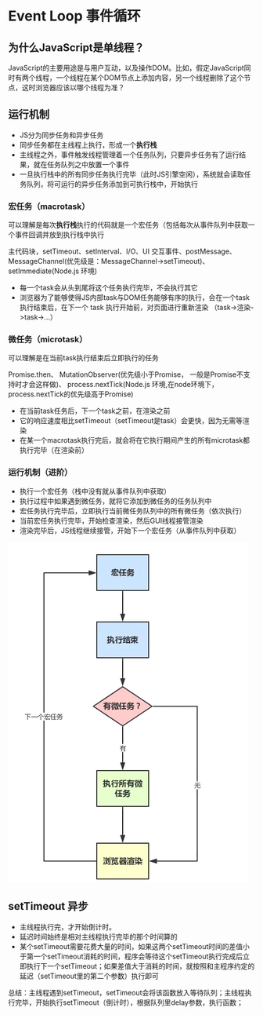 # Event Loop 事件循环

## 为什么JavaScript是单线程？

JavaScript的主要用途是与用户互动，以及操作DOM。比如，假定JavaScript同时有两个线程，一个线程在某个DOM节点上添加内容，另一个线程删除了这个节点，这时浏览器应该以哪个线程为准？

## 运行机制
-   JS分为同步任务和异步任务
-   同步任务都在主线程上执行，形成一个**执行栈**
-   主线程之外，事件触发线程管理着一个任务队列，只要异步任务有了运行结果，就在任务队列之中放置一个事件
-   一旦执行栈中的所有同步任务执行完毕（此时JS引擎空闲），系统就会读取任务队列，将可运行的异步任务添加到可执行栈中，开始执行

###  宏任务（macrotask）
可以理解是每次**执行栈**执行的代码就是一个宏任务（包括每次从事件队列中获取一个事件回调并放到执行栈中执行

主代码块，setTimeout、setInterval、I/O、UI 交互事件、postMessage、MessageChannel(优先级是：MessageChannel->setTimeout)、setImmediate(Node.js 环境)

-   每一个task会从头到尾将这个任务执行完毕，不会执行其它
-   浏览器为了能够使得JS内部task与DOM任务能够有序的执行，会在一个task执行结束后，在下一个 task 执行开始前，对页面进行重新渲染 （task->渲染->task->...）

###  微任务（microtask）
可以理解是在当前task执行结束后立即执行的任务

Promise.then、 MutationObserver(优先级小于Promise，
一般是Promise不支持时才会这样做)、 process.nextTick(Node.js 环境,在node环境下，process.nextTick的优先级高于Promise)

-   在当前task任务后，下一个task之前，在渲染之前
-   它的响应速度相比setTimeout（setTimeout是task）会更快，因为无需等渲染
-   在某一个macrotask执行完后，就会将在它执行期间产生的所有microtask都执行完毕（在渲染前）

### 运行机制（进阶）
-   执行一个宏任务（栈中没有就从事件队列中获取）
-   执行过程中如果遇到微任务，就将它添加到微任务的任务队列中
-   宏任务执行完毕后，立即执行当前微任务队列中的所有微任务（依次执行）
-   当前宏任务执行完毕，开始检查渲染，然后GUI线程接管渲染
-   渲染完毕后，JS线程继续接管，开始下一个宏任务（从事件队列中获取）

![](/EventLoop.png)

<!-- ![](2023-03-27-16-05-04.png) -->

## setTimeout 异步

-   主线程执行完，才开始倒计时。
-   延迟时间始终是相对主线程执行完毕的那个时间算的
-   某个setTimeout需要花费大量的时间，如果这两个setTimeout时间的差值小于第一个setTimeout消耗的时间，程序会等待这个setTimeout执行完成后立即执行下一个setTimeout；如果差值大于消耗的时间，就按照和主程序约定的延迟（setTimeout里的第二个参数）执行即可

总结：主线程遇到setTimeout，setTimeout会将该函数放入等待队列；主线程执行完毕，开始执行setTimeout（倒计时），根据队列里delay参数，执行函数；